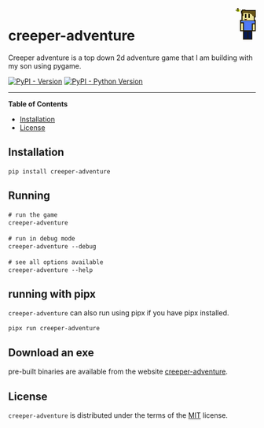 <img src='https://github.com/WaylonWalker/creeper-adventure/blob/main/creeper_adventure/assets/stev/idle/0.png' align="right">
<img src='https://github.com/WaylonWalker/creeper-adventure/blob/main/creeper_adventure/assets/bee/idle/1.png' align="right">

# creeper-adventure

Creeper adventure is a top down 2d adventure game that I am building with my son using pygame.

[![PyPI - Version](https://img.shields.io/pypi/v/creeper-adventure.svg)](https://pypi.org/project/creeper-adventure)
[![PyPI - Python Version](https://img.shields.io/pypi/pyversions/creeper-adventure.svg)](https://pypi.org/project/creeper-adventure)

-----

**Table of Contents**

- [Installation](#installation)
- [License](#license)

## Installation

```console
pip install creeper-adventure
```

## Running

```console
# run the game
creeper-adventure

# run in debug mode
creeper-adventure --debug

# see all options available
creeper-adventure --help
```

## running with pipx

`creeper-adventure` can also run using pipx if you have pipx installed.

```console
pipx run creeper-adventure
```

## Download an exe

pre-built binaries are available from the website [creeper-adventure](https://creeper-adventure.waylonwalker.com).

## License

`creeper-adventure` is distributed under the terms of the [MIT](https://spdx.org/licenses/MIT.html) license.
